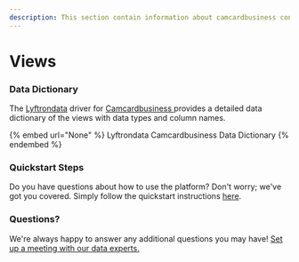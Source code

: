 ```yaml
---
description: This section contain information about camcardbusiness connector views information
---
```


# Views

### Data Dictionary

The [Lyftrondata](https://www.lyftrondata.com/) driver for [Camcardbusiness](None/)[ ](https://www.lyftrondata.com/integration/camcardbusiness/)provides a detailed data dictionary of the views with data types and column names.

{% embed url="None" %}
Lyftrondata Camcardbusiness Data Dictionary
{% endembed %}

### Quickstart Steps

Do you have questions about how to use the platform? Don't worry; we've got you covered. Simply follow the quickstart instructions [here](../README.md).

### Questions? <a href="#questions" id="questions"></a>

We're always happy to answer any additional questions you may have! [Set up a meeting with our data experts.](https://www.lyftrondata.com/book-a-meeting/)


